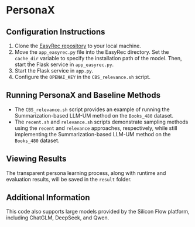 

# PersonaX

## Configuration Instructions
1. Clone the [EasyRec repository](https://github.com/HKUDS/EasyRec) to your local machine.
2. Move the `app_easyrec.py` file into the EasyRec directory. Set the `cache_dir` variable to specify the installation path of the model. Then, start the Flask service in `app_easyrec.py`.
3. Start the Flask service in `app.py`.
4. Configure the `OPENAI_KEY` in the `CBS_relevance.sh` script.

## Running PersonaX and Baseline Methods
- The `CBS_relevance.sh` script provides an example of running the Summarization-based LLM-UM method on the `Books_480` dataset.  
- The `recent.sh` and `relevance.sh` scripts demonstrate sampling methods using the `recent` and `relevance` approaches, respectively, while still implementing the Summarization-based LLM-UM method on the `Books_480` dataset.

## Viewing Results
The transparent persona learning process, along with runtime and evaluation results, will be saved in the `result` folder.

## Additional Information
This code also supports large models provided by the Silicon Flow platform, including ChatGLM, DeepSeek, and Qwen.
